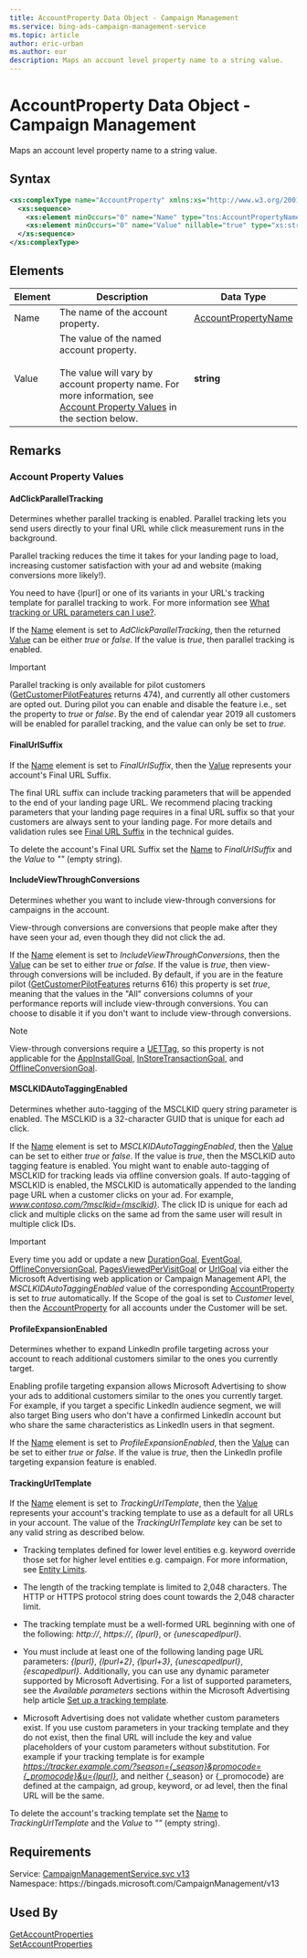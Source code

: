 ```yaml
---
title: AccountProperty Data Object - Campaign Management
ms.service: bing-ads-campaign-management-service
ms.topic: article
author: eric-urban
ms.author: eur
description: Maps an account level property name to a string value.
---
```

# AccountProperty Data Object - Campaign Management
Maps an account level property name to a string value.

## Syntax
```xml
<xs:complexType name="AccountProperty" xmlns:xs="http://www.w3.org/2001/XMLSchema">
  <xs:sequence>
    <xs:element minOccurs="0" name="Name" type="tns:AccountPropertyName" />
    <xs:element minOccurs="0" name="Value" nillable="true" type="xs:string" />
  </xs:sequence>
</xs:complexType>
```

## <a name="elements"></a>Elements

|Element|Description|Data Type|
|-----------|---------------|-------------|
|<a name="name"></a>Name|The name of the account property.|[AccountPropertyName](accountpropertyname.md)|
|<a name="value"></a>Value|The value of the named account property.<br/><br/>The value will vary by account property name. For more information, see [Account Property Values](#accountpropertyvalues) in the section below.|**string**|

## <a name="remarks"></a>Remarks
### <a name="accountpropertyvalues"></a>Account Property Values
#### <a name="adclickparalleltracking"></a>AdClickParallelTracking
Determines whether parallel tracking is enabled. Parallel tracking lets you send users directly to your final URL while click measurement runs in the background.

Parallel tracking reduces the time it takes for your landing page to load, increasing customer satisfaction with your ad and website (making conversions more likely!).

You need to have {lpurl] or one of its variants in your URL's tracking template for parallel tracking to work. For more information see [What tracking or URL parameters can I use?](https://help.ads.microsoft.com/#apex/3/en/56799/2-500).

If the [Name](#name) element is set to *AdClickParallelTracking*, then the returned [Value](#value) can be either *true* or *false*. If the value is *true*, then parallel tracking is enabled. 

> [!IMPORTANT]
> Parallel tracking is only available for pilot customers ([GetCustomerPilotFeatures](../customer-management-service/getcustomerpilotfeatures.md) returns 474), and currently all other customers are opted out. During pilot you can enable and disable the feature i.e., set the property to *true* or *false*. By the end of calendar year 2019 all customers will be enabled for parallel tracking, and the value can only be set to *true*. 

#### <a name="finalurlsuffix"></a>FinalUrlSuffix
If the [Name](#name) element is set to *FinalUrlSuffix*, then the [Value](#value) represents your account's Final URL Suffix. 

The final URL suffix can include tracking parameters that will be appended to the end of your landing page URL. We recommend placing tracking parameters that your landing page requires in a final URL suffix so that your customers are always sent to your landing page. For more details and validation rules see [Final URL Suffix](../guides/url-tracking-upgraded-urls.md#finalurlsuffixvalidation) in the technical guides. 

To delete the account's Final URL Suffix set the [Name](#name) to *FinalUrlSuffix* and the *Value* to *""* (empty string).

#### <a name="includeviewthroughconversions"></a>IncludeViewThroughConversions
Determines whether you want to include view-through conversions for campaigns in the account. 

View-through conversions are conversions that people make after they have seen your ad, even though they did not click the ad.

If the [Name](#name) element is set to *IncludeViewThroughConversions*, then the [Value](#value) can be set to either *true* or *false*. If the value is *true*, then view-through conversions will be included. By default, if you are in the feature pilot ([GetCustomerPilotFeatures](../customer-management-service/getcustomerpilotfeatures.md) returns 616) this property is set *true*, meaning that the values in the "All" conversions columns of your performance reports will include view-through conversions. You can choose to disable it if you don't want to include view-through conversions. 

> [!NOTE]
> View-through conversions require a [UETTag](uettag.md), so this property is not applicable for the [AppInstallGoal](appinstallgoal.md), [InStoreTransactionGoal](instoretransactiongoal.md), and [OfflineConversionGoal](offlineconversiongoal.md). 

#### <a name="msclkidautotaggingenabled"></a>MSCLKIDAutoTaggingEnabled
Determines whether auto-tagging of the MSCLKID query string parameter is enabled. The MSCLKID is a 32-character GUID that is unique for each ad click.

If the [Name](#name) element is set to *MSCLKIDAutoTaggingEnabled*, then the [Value](#value) can be set to either *true* or *false*. If the value is *true*, then the MSCLKID auto tagging feature is enabled. You might want to enable auto-tagging of MSCLKID for tracking leads via offline conversion goals. If auto-tagging of MSCLKID is enabled, the MSCLKID is automatically appended to the landing page URL when a customer clicks on your ad. For example, *www.contoso.com/?msclkid={msclkid}*. The click ID is unique for each ad click and multiple clicks on the same ad from the same user will result in multiple click IDs.

> [!IMPORTANT]
> Every time you add or update a new [DurationGoal](durationgoal.md), [EventGoal](eventgoal.md), [OfflineConversionGoal](offlineconversiongoal.md), [PagesViewedPerVisitGoal](pagesviewedpervisitgoal.md) or [UrlGoal](urlgoal.md) via either the Microsoft Advertising web application or Campaign Management API, the *MSCLKIDAutoTaggingEnabled* value of the corresponding [AccountProperty](accountproperty.md) is set to *true* automatically. If the Scope of the goal is set to *Customer* level, then the [AccountProperty](accountproperty.md) for all accounts under the Customer will be set. 

#### <a name="profileexpansionenabled"></a>ProfileExpansionEnabled
Determines whether to expand LinkedIn profile targeting across your account to reach additional customers similar to the ones you currently target. 

Enabling profile targeting expansion allows Microsoft Advertising to show your ads to additional customers similar to the ones you currently target. For example, if you target a specific LinkedIn audience segment, we will also target Bing users who don't have a confirmed LinkedIn account but who share the same characteristics as LinkedIn users in that segment. 

If the [Name](#name) element is set to *ProfileExpansionEnabled*, then the [Value](#value) can be set to either *true* or *false*. If the value is *true*, then the LinkedIn profile targeting expansion feature is enabled. 

#### <a name="trackingurltemplate"></a>TrackingUrlTemplate
If the [Name](#name) element is set to *TrackingUrlTemplate*, then the [Value](#value) represents your account's tracking template to use as a default for all URLs in your account. The value of the *TrackingUrlTemplate* key can be set to any valid string as described below.

- Tracking templates defined for lower level entities e.g. keyword override those set for higher level entities e.g. campaign. For more information, see [Entity Limits](https://go.microsoft.com/fwlink/?LinkID=627130).

- The length of the tracking template is limited to 2,048 characters. The HTTP or HTTPS protocol string does count towards the 2,048 character limit.

- The tracking template must be a well-formed URL beginning with one of the following: *http://*, *https://*, *{lpurl}*, or *{unescapedlpurl}*.

- You must include at least one of the following landing page URL parameters: *{lpurl}*, *{lpurl+2}*, *{lpurl+3}*, *{unescapedlpurl}*, *{escapedlpurl}*. Additionally, you can use any dynamic parameter supported by Microsoft Advertising. For a list of supported parameters, see the *Available parameters* sections within the Microsoft Advertising help article [Set up a tracking template](https://help.ads.microsoft.com/#apex/3/en/56772/-1).

- Microsoft Advertising does not validate whether custom parameters exist. If you use custom parameters in your tracking template and they do not exist, then the final URL will include the key and value placeholders of your custom parameters without substitution. For example if your tracking template is  for example *https://tracker.example.com/?season={_season}&promocode={_promocode}&u={lpurl}*, and neither {_season} or {_promocode}  are defined at the campaign, ad group, keyword, or ad level, then the final URL will be the same.

To delete the account's tracking template set the [Name](#name) to *TrackingUrlTemplate* and the *Value* to *""* (empty string).

## Requirements
Service: [CampaignManagementService.svc v13](https://campaign.api.bingads.microsoft.com/Api/Advertiser/CampaignManagement/v13/CampaignManagementService.svc)  
Namespace: https\://bingads.microsoft.com/CampaignManagement/v13  

## Used By
[GetAccountProperties](getaccountproperties.md)  
[SetAccountProperties](setaccountproperties.md)  
